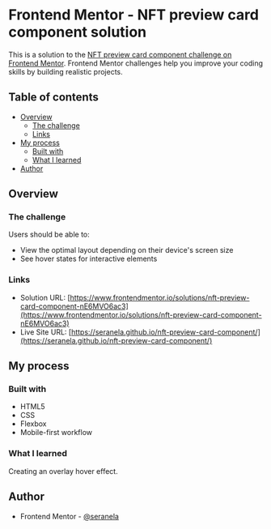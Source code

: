 # Frontend Mentor - NFT preview card component solution

This is a solution to the [NFT preview card component challenge on Frontend Mentor](https://www.frontendmentor.io/challenges/nft-preview-card-component-SbdUL_w0U). Frontend Mentor challenges help you improve your coding skills by building realistic projects. 

## Table of contents

- [Overview](#overview)
  - [The challenge](#the-challenge)
  - [Links](#links)
- [My process](#my-process)
  - [Built with](#built-with)
  - [What I learned](#what-i-learned)
- [Author](#author)

## Overview

### The challenge

Users should be able to:

- View the optimal layout depending on their device's screen size
- See hover states for interactive elements

### Links

- Solution URL: [https://www.frontendmentor.io/solutions/nft-preview-card-component-nE6MVO6ac3](https://www.frontendmentor.io/solutions/nft-preview-card-component-nE6MVO6ac3)
- Live Site URL: [https://seranela.github.io/nft-preview-card-component/](https://seranela.github.io/nft-preview-card-component/)

## My process

### Built with

- HTML5
- CSS
- Flexbox
- Mobile-first workflow

### What I learned

Creating an overlay hover effect.

## Author

- Frontend Mentor - [@seranela](https://www.frontendmentor.io/profile/seranela)